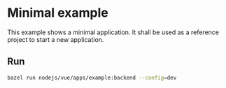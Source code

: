 # Minimal example

This example shows a minimal application.
It shall be used as a reference project to start a new application.

## Run

```bash
bazel run nodejs/vue/apps/example:backend --config=dev
```

